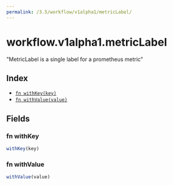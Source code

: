 ```yaml
---
permalink: /3.5/workflow/v1alpha1/metricLabel/
---
```


# workflow.v1alpha1.metricLabel

"MetricLabel is a single label for a prometheus metric"

## Index

* [`fn withKey(key)`](#fn-withkey)
* [`fn withValue(value)`](#fn-withvalue)

## Fields

### fn withKey

```ts
withKey(key)
```



### fn withValue

```ts
withValue(value)
```

